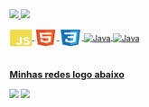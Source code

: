  <div>
   <a href="https://github.com/ArthurTB8">
   <img height="180em" src="https://github-readme-stats.vercel.app/api?username=ArthurTB8&show_icons=true&theme=tokyonight&include_all_commits=true&count_private=true"/>
   <img height="180em" src="https://github-readme-stats.vercel.app/api/top-langs/?username=ArthurTB8&layout=compact&langs_count=6&theme=tokyonight"/>

</div>
<div style="display: inline_block"><br>
  <img align="center" alt="Js" height="30" width="40" src="https://raw.githubusercontent.com/devicons/devicon/master/icons/javascript/javascript-plain.svg">
  <img align="center" alt="HTML" height="30" width="40" src="https://raw.githubusercontent.com/devicons/devicon/master/icons/html5/html5-original.svg">
  <img align="center" alt="CSS" height="30" width="40" src="https://raw.githubusercontent.com/devicons/devicon/master/icons/css3/css3-original.svg">
  <img align="center" alt="Java" height="30" width="40" src="http://db4beginners.com/wp-content/uploads/2018/05/images.png">
  <img align="center" alt="Java" height="30" width="40" src="https://miro.medium.com/max/1024/1*jkOCjQlkGZjbhWdvh7LfRA.png">


</div>
 
 <br>
 
  ### Minhas redes logo abaixo 
 
<div> 
  <a href = "mailto:arthurtb8@gmail.com"><img src="https://img.shields.io/badge/-Gmail-%23333?style=for-the-badge&logo=gmail&logoColor=white" target="_blank"></a>
  <a href="https://www.linkedin.com/in/arthur-teixeira-8885b1241/" target="_blank"><img src="https://img.shields.io/badge/-LinkedIn-%230077B5?style=for-the-badge&logo=linkedin&logoColor=white" target="_blank"></a> 
 


</div>
